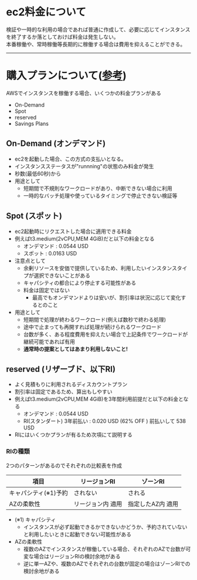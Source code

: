 # ec2料金について
検証や一時的な利用の場合であれば普通に作成して、必要に応じてインスタンスを終了するか落としておけば料金は発生しない。   
本番稼働や、常時稼働等長期的に稼働する場合は費用を抑えることができる。

---
# 購入プランについて([参考](https://docs.aws.amazon.com/ja_jp/AWSEC2/latest/UserGuide/instance-purchasing-options.html))
AWSでインスタンスを稼働する場合、いくつかの料金プランがある
- On-Demand
- Spot
- reserved
- Savings Plans 

## On-Demand (オンデマンド)
- ec2を起動した場合、この方式の支払いとなる。
- インスタンスステータスが"runnning"の状態のみ料金が発生
- 秒数(最低60秒)から
- 用途として
   - 短期間で不規則なワークロードがあり、中断できない場合に利用
   - 一時的なバッチ処理や使っているタイミングで停止できない検証等

## Spot (スポット)
- ec2起動時にリクエストした場合に適用できる料金
- 例えばt3.medium(2vCPU,MEM 4GiB)だと以下の料金となる
   - オンデマンド : 0.0544 USD
   - スポット     : 0.0163 USD
- 注意点として
  - 余剰リソースを安価で提供しているため、利用したいインスタンスタイプが選択できないことがある
  - キャパシティの都合により停止する可能性がある
  - 料金は固定ではない
     - 最高でもオンデマンドよりは安いが、割引率は状況に応じて変化するとのこと
- 用途として
  - 短期間で処理が終わるワークロード(例えば数秒で終わる処理)
  - 途中で止まっても再開すれば処理が続けられるワークロード
  - 台数が多く、ある程度費用を抑えたい場合で上記条件でワークロードが継続可能であれば有用
  - **通常時の提案としてはあまり利用しないこと!**

## reserved (リザーブド、以下RI)
- よく見積もりに利用されるディスカウントプラン
- 割引率は固定であるため、算出もしやすい
- 例えばt3.medium(2vCPU,MEM 4GiB)を3年間利用前提だと以下の料金となる
  - オンデマンド              : 0.0544 USD
  - RI(スタンダート) 3年前払い : 0.020 USD (62% OFF ) 前払いして 538 USD
- RIにはいくつかプランが有るため次項にて説明する
### RIの種類
2つのパターンがあるのでそれぞれの比較表を作成

|項目|リージョンRI|ゾーンRI|
|---|---|---|
|キャパシティ(※1)予約|されない|される|
|AZの柔軟性|リージョン内 適用|指定したAZ内 適用|

- (※1) キャパシティ
  - インスタンスが必ず起動できるかできないかどうか、予約されていないと利用したいときに起動できない可能性がある
- AZの柔軟性
  - 複数のAZでインスタンスが稼働している場合、それぞれのAZで台数が可変な場合はリージョンRIの検討余地がある
  - 逆に単一AZや、複数のAZでそれぞれの台数が固定の場合はゾーンRIでの検討余地がある


